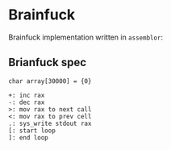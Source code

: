 # Brainfuck

Brainfuck implementation written in `assemblor`:

## Brianfuck spec

```
char array[30000] = {0}

+: inc rax
-: dec rax
>: mov rax to next call
<: mov rax to prev cell
.: sys_write stdout rax
[: start loop
]: end loop
```
